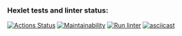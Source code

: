 ### Hexlet tests and linter status:
[![Actions Status](https://github.com/Terzia/python-project-lvl1/workflows/hexlet-check/badge.svg)](https://github.com/Terzia/python-project-lvl1/actions)
[![Maintainability](https://api.codeclimate.com/v1/badges/a99a88d28ad37a79dbf6/maintainability)](https://codeclimate.com/github/codeclimate/codeclimate/maintainability)
[![Run linter](https://github.com/Terzia/python-project-lvl1/actions/workflows/linter.yml/badge.svg)](https://github.com/Terzia/python-project-lvl1/actions/workflows/linter.yml)
[![asciicast](https://asciinema.org/a/TwHBbPO6NwpmsLPccUsNe4M66.svg)](https://asciinema.org/a/TwHBbPO6NwpmsLPccUsNe4M66)
